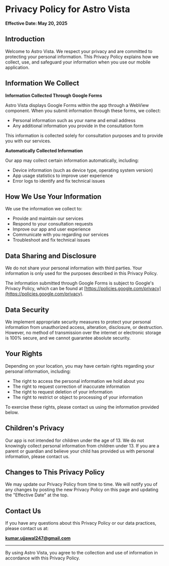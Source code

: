 # Privacy Policy for Astro Vista

**Effective Date: May 20, 2025**

## Introduction

Welcome to Astro Vista. We respect your privacy and are committed to protecting your personal information. This Privacy Policy explains how we collect, use, and safeguard your information when you use our mobile application.

## Information We Collect

**Information Collected Through Google Forms**

Astro Vista displays Google Forms within the app through a WebView component. When you submit information through these forms, we collect:

- Personal information such as your name and email address
- Any additional information you provide in the consultation form

This information is collected solely for consultation purposes and to provide you with our services.

**Automatically Collected Information**

Our app may collect certain information automatically, including:

- Device information (such as device type, operating system version)
- App usage statistics to improve user experience
- Error logs to identify and fix technical issues

## How We Use Your Information

We use the information we collect to:

- Provide and maintain our services
- Respond to your consultation requests
- Improve our app and user experience
- Communicate with you regarding our services
- Troubleshoot and fix technical issues

## Data Sharing and Disclosure

We do not share your personal information with third parties. Your information is only used for the purposes described in this Privacy Policy.

The information submitted through Google Forms is subject to Google's Privacy Policy, which can be found at [https://policies.google.com/privacy](https://policies.google.com/privacy).

## Data Security

We implement appropriate security measures to protect your personal information from unauthorized access, alteration, disclosure, or destruction. However, no method of transmission over the internet or electronic storage is 100% secure, and we cannot guarantee absolute security.

## Your Rights

Depending on your location, you may have certain rights regarding your personal information, including:

- The right to access the personal information we hold about you
- The right to request correction of inaccurate information
- The right to request deletion of your information
- The right to restrict or object to processing of your information

To exercise these rights, please contact us using the information provided below.

## Children's Privacy

Our app is not intended for children under the age of 13. We do not knowingly collect personal information from children under 13. If you are a parent or guardian and believe your child has provided us with personal information, please contact us.

## Changes to This Privacy Policy

We may update our Privacy Policy from time to time. We will notify you of any changes by posting the new Privacy Policy on this page and updating the "Effective Date" at the top.

## Contact Us

If you have any questions about this Privacy Policy or our data practices, please contact us at:

**kumar.ujjawal247@gmail.com**

---

By using Astro Vista, you agree to the collection and use of information in accordance with this Privacy Policy.
